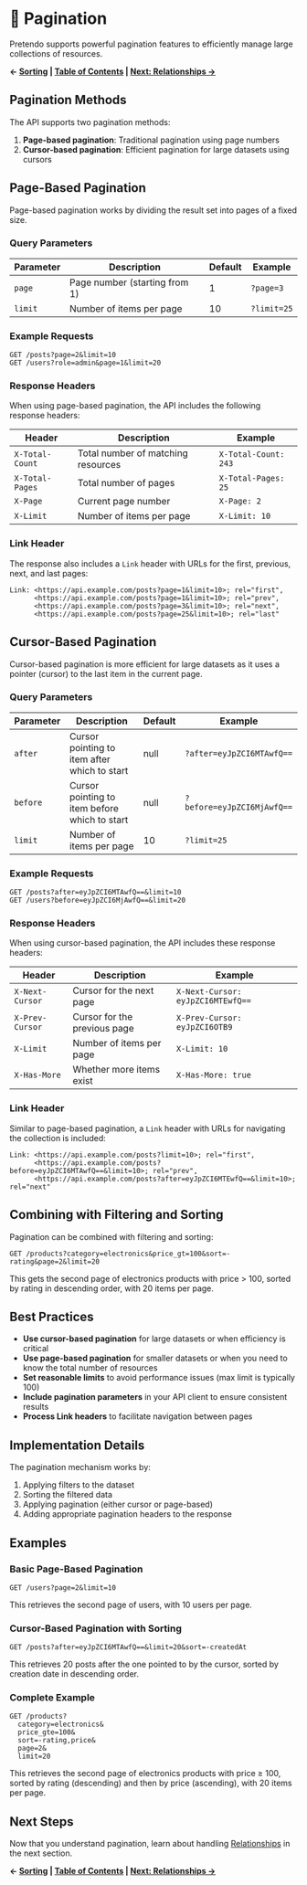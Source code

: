 # 📄 Pagination

Pretendo supports powerful pagination features to efficiently manage large collections of resources.

**← [Sorting](./sorting.md) | [Table of Contents](./README.md) | [Next: Relationships →](./relationships.md)**

## Pagination Methods

The API supports two pagination methods:

1. **Page-based pagination**: Traditional pagination using page numbers
2. **Cursor-based pagination**: Efficient pagination for large datasets using cursors

## Page-Based Pagination

Page-based pagination works by dividing the result set into pages of a fixed size.

### Query Parameters

| Parameter | Description | Default | Example |
|-----------|-------------|---------|---------|
| `page` | Page number (starting from 1) | 1 | `?page=3` |
| `limit` | Number of items per page | 10 | `?limit=25` |

### Example Requests

```
GET /posts?page=2&limit=10
GET /users?role=admin&page=1&limit=20
```

### Response Headers

When using page-based pagination, the API includes the following response headers:

| Header | Description | Example |
|--------|-------------|---------|
| `X-Total-Count` | Total number of matching resources | `X-Total-Count: 243` |
| `X-Total-Pages` | Total number of pages | `X-Total-Pages: 25` |
| `X-Page` | Current page number | `X-Page: 2` |
| `X-Limit` | Number of items per page | `X-Limit: 10` |

### Link Header

The response also includes a `Link` header with URLs for the first, previous, next, and last pages:

```
Link: <https://api.example.com/posts?page=1&limit=10>; rel="first",
      <https://api.example.com/posts?page=1&limit=10>; rel="prev",
      <https://api.example.com/posts?page=3&limit=10>; rel="next",
      <https://api.example.com/posts?page=25&limit=10>; rel="last"
```

## Cursor-Based Pagination

Cursor-based pagination is more efficient for large datasets as it uses a pointer (cursor) to the last item in the current page.

### Query Parameters

| Parameter | Description | Default | Example |
|-----------|-------------|---------|---------|
| `after` | Cursor pointing to item after which to start | null | `?after=eyJpZCI6MTAwfQ==` |
| `before` | Cursor pointing to item before which to start | null | `?before=eyJpZCI6MjAwfQ==` |
| `limit` | Number of items per page | 10 | `?limit=25` |

### Example Requests

```
GET /posts?after=eyJpZCI6MTAwfQ==&limit=10
GET /users?before=eyJpZCI6MjAwfQ==&limit=20
```

### Response Headers

When using cursor-based pagination, the API includes these response headers:

| Header | Description | Example |
|--------|-------------|---------|
| `X-Next-Cursor` | Cursor for the next page | `X-Next-Cursor: eyJpZCI6MTEwfQ==` |
| `X-Prev-Cursor` | Cursor for the previous page | `X-Prev-Cursor: eyJpZCI6OTB9` |
| `X-Limit` | Number of items per page | `X-Limit: 10` |
| `X-Has-More` | Whether more items exist | `X-Has-More: true` |

### Link Header

Similar to page-based pagination, a `Link` header with URLs for navigating the collection is included:

```
Link: <https://api.example.com/posts?limit=10>; rel="first",
      <https://api.example.com/posts?before=eyJpZCI6MTAwfQ==&limit=10>; rel="prev",
      <https://api.example.com/posts?after=eyJpZCI6MTEwfQ==&limit=10>; rel="next"
```

## Combining with Filtering and Sorting

Pagination can be combined with filtering and sorting:

```
GET /products?category=electronics&price_gt=100&sort=-rating&page=2&limit=20
```

This gets the second page of electronics products with price > 100, sorted by rating in descending order, with 20 items per page.

## Best Practices

- **Use cursor-based pagination** for large datasets or when efficiency is critical
- **Use page-based pagination** for smaller datasets or when you need to know the total number of resources
- **Set reasonable limits** to avoid performance issues (max limit is typically 100)
- **Include pagination parameters** in your API client to ensure consistent results
- **Process Link headers** to facilitate navigation between pages

## Implementation Details

The pagination mechanism works by:

1. Applying filters to the dataset
2. Sorting the filtered data
3. Applying pagination (either cursor or page-based)
4. Adding appropriate pagination headers to the response

## Examples

### Basic Page-Based Pagination

```
GET /users?page=2&limit=10
```

This retrieves the second page of users, with 10 users per page.

### Cursor-Based Pagination with Sorting

```
GET /posts?after=eyJpZCI6MTAwfQ==&limit=20&sort=-createdAt
```

This retrieves 20 posts after the one pointed to by the cursor, sorted by creation date in descending order.

### Complete Example

```
GET /products?
  category=electronics&
  price_gte=100&
  sort=-rating,price&
  page=2&
  limit=20
```

This retrieves the second page of electronics products with price ≥ 100, sorted by rating (descending) and then by price (ascending), with 20 items per page.

## Next Steps

Now that you understand pagination, learn about handling [Relationships](./relationships.md) in the next section.

**← [Sorting](./sorting.md) | [Table of Contents](./README.md) | [Next: Relationships →](./relationships.md)**